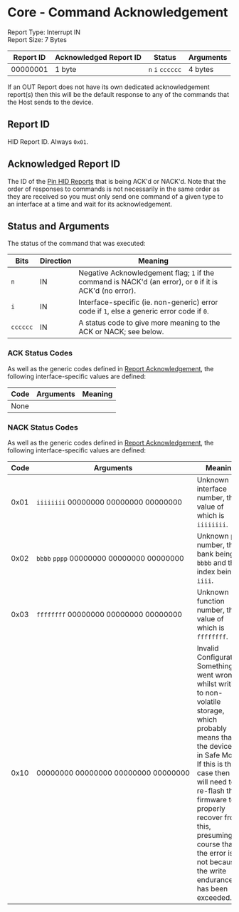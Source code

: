 # Core - Command Acknowledgement
Report Type: Interrupt IN<br />
Report Size: 7 Bytes

| Report ID | Acknowledged Report ID | Status                     | Arguments |
|-----------|------------------------|----------------------------|-----------|
| 00000001  | 1 byte                 | `n`&nbsp;`i`&nbsp;`cccccc` | 4 bytes   |

If an OUT Report does not have its own dedicated acknowledgement report(s) then this will be the default response to any of the commands that the Host sends to the
device.

## Report ID
HID Report ID.  Always `0x01`.

## Acknowledged Report ID
The ID of the [Pin HID Reports](../Hid.md) that is being ACK'd or NACK'd.  Note that the order of responses to commands is not necessarily in the same
order as they are received so you must only send one command of a given type to an interface at a time and wait for its acknowledgement.

## Status and Arguments
The status of the command that was executed:

| Bits     | Direction | Meaning                                                                                                   |
|----------|-----------|-----------------------------------------------------------------------------------------------------------|
| `n`      | IN        | Negative Acknowledgement flag; `1` if the command is NACK'd (an error), or `0` if it is ACK'd (no error). |
| `i`      | IN        | Interface-specific (ie. non-generic) error code if `1`, else a generic error code if `0`.                 |
| `cccccc` | IN        | A status code to give more meaning to the ACK or NACK; see below.                                         |

### ACK Status Codes
As well as the generic codes defined in [Report Acknowledgement](../../Reports/0x01.md), the following interface-specific values are defined:

| Code | Arguments             | Meaning                                        |
|------|-----------------------|------------------------------------------------|
| None |                       |                                                |

### NACK Status Codes
As well as the generic codes defined in [Report Acknowledgement](../../Reports/0x01.md), the following interface-specific values are defined:

| Code | Arguments                                                    | Meaning                                                               |
|------|--------------------------------------------------------------|-----------------------------------------------------------------------|
| 0x01 | `iiiiiiii`&nbsp;00000000&nbsp;00000000&nbsp;00000000         | Unknown interface number, the value of which is `iiiiiiii`.           |
| 0x02 | `bbbb`&nbsp;`pppp`&nbsp;00000000&nbsp;00000000&nbsp;00000000 | Unknown pin number, the bank being `bbbb` and the index being `iiii`. |
| 0x03 | `ffffffff`&nbsp;00000000&nbsp;00000000&nbsp;00000000         | Unknown function number, the value of which is `ffffffff`.            |
| 0x10 | 00000000&nbsp;00000000&nbsp;00000000&nbsp;00000000           | Invalid Configuration.  Something went wrong whilst writing to non-volatile storage, which probably means that the device is in Safe Mode.  If this is the case then you will need to re-flash the firmware to properly recover from this, presuming of course that the error is not because the write endurance has been exceeded. |
